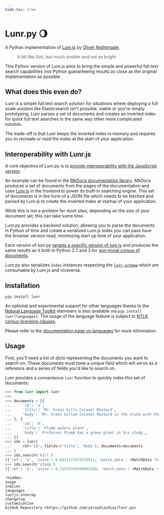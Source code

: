 ```yaml
---
hide-toc: true
---
```


# Lunr.py 🌖

A Python implementation of [Lunr.js](https://lunrjs.com) by [Oliver Nightingale](https://github.com/olivernn).

> A bit like Solr, but much smaller and not as bright.

This Python version of Lunr.js aims to bring the simple and powerful full text search
capabilities into Python guaranteeing results as close as the original
implementation as possible.

## What does this even do?

Lunr is a simple full text search solution for situations where deploying a full
scale solution like Elasticsearch isn't possible, viable or you're simply prototyping.
Lunr parses a set of documents and creates an inverted index for quick full text
searches in the same way other more complicated solution.

The trade-off is that Lunr keeps the inverted index in memory and requires you
to recreate or read the index at the start of your application.

## Interoperability with Lunr.js

A core objective of Lunr.py is to [provide interoperability with the JavaScript
version](lunrjs-interop.md).

An example can be found in the [MkDocs documentation library](http://www.mkdocs.org/).
MkDocs produces a set of documents from the pages of the documentation and uses
[Lunr.js](https://lunrjs.com) in the frontend to power its built-in searching
engine. This set of documents is in the form of a JSON file which needs to be
fetched and parsed by Lunr.js to create the inverted index at startup of your application.

While this is not a problem for most sites, depending on the size of your document
set, this can take some time.

Lunr.py provides a backend solution, allowing you to parse the documents in Python
of time and create a serialized Lunr.js index you can pass have the browser
version read, minimizing start up time of your application.

Each version of lunr.py
[targets a specific version of lunr.js](https://github.com/yeraydiazdiaz/lunr.py/blob/master/lunr/__init__.py#L12)
and produces the same results as it both in Python 2.7 and 3 for
[non-trivial corpus of documents](https://github.com/yeraydiazdiaz/lunr.py/blob/master/tests/acceptance_tests/fixtures/mkdocs_index.json).

Lunr.py also serializes `Index` instances respecting the
[`lunr-schema`](https://github.com/olivernn/lunr-schema) which are consumable by
Lunr.js and viceversa.

## Installation

`pip install lunr`

An optional and experimental support for other languages thanks to the
[Natural Language Toolkit](http://www.nltk.org/) stemmers is also available via
`pip install lunr[languages]`. The usage of the language feature is subject to
[NTLK corpus licensing clauses](https://github.com/nltk/nltk#redistributing).

Please refer to the
[documentation page on languages](https://lunr.readthedocs.io/en/latest/languages/)
for more information.

## Usage

First, you'll need a list of dicts representing the documents you want to search on.
These documents must have a unique field which will serve as a reference and a
series of fields you'd like to search on.

Lunr provides a convenience `lunr` function to quickly index this set of documents:

```python
>>> from lunr import lunr
>>>
>>> documents = [{
...     'id': 'a',
...     'title': 'Mr. Green kills Colonel Mustard',
...     'body': 'Mr. Green killed Colonel Mustard in the study with the candlestick.',
... }, {
...     'id': 'b',
...     'title': 'Plumb waters plant',
...     'body': 'Professor Plumb has a green plant in his study',
... }]
>>> idx = lunr(
...     ref='id', fields=('title', 'body'), documents=documents
... )
>>> idx.search('kill')
[{'ref': 'a', 'score': 0.6931722372559913, 'match_data': <MatchData "kill">}]
>>> idx.search('study')
[{'ref': 'b', 'score': 0.23576799568081389, 'match_data': <MatchData "studi">}, {'ref': 'a', 'score': 0.2236629211724517, 'match_data': <MatchData "studi">}]
```

```{toctree}
:hidden:
usage
indices
languages
lunrjs-interop
changelog
customisation
GitHub Repository <https://github.com/yeraydiazdiaz/lunr.py>
```

